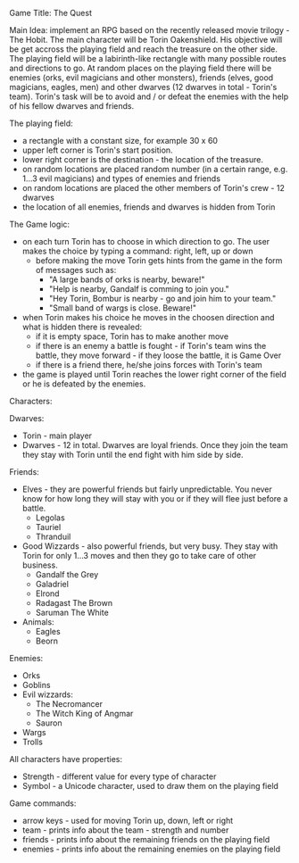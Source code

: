 Game Title: The Quest

Main Idea: implement an RPG based on the recently released movie trilogy - The Hobit. The main character will be Torin Oakenshield. His objective will be get accross the playing field and reach the treasure on the other side. The playing field will be a labirinth-like rectangle with many possible routes and directions to go. At random places on the playing field there will be enemies (orks, evil magicians and other monsters), friends (elves, good magicians, eagles, men) and other dwarves (12 dwarves in total - Torin's team). Torin's task will be to avoid and / or defeat the enemies with the help of his fellow dwarves and friends.

The playing field:
- a rectangle with a constant size, for example 30 x 60
- upper left corner is Torin's start position.
- lower right corner is the destination - the location of the treasure.
- on random locations are placed random number (in a certain range, e.g. 1...3 evil magicians) and types of enemies and friends
- on random locations are placed the other members of Torin's crew - 12 dwarves
- the location of all enemies, friends and dwarves is hidden from Torin

The Game logic:
- on each turn Torin has to choose in which direction to go. The user makes the choice by typing a command: right, left, up or down
	- before making the move Torin gets hints from the game in the form of messages such as:
		- "A large bands of orks is nearby, beware!"
		- "Help is nearby, Gandalf is comming to join you."
		- "Hey Torin, Bombur is nearby - go and join him to your team."
		- "Small band of wargs is close. Beware!"
- when Torin makes his choice he moves in the choosen direction and what is hidden there is revealed:
	- if it is empty space, Torin has to make another move
	- if there is an enemy a battle is fought
			- if Torin's team wins the battle, they move forward
			- if they loose the battle, it is Game Over
	- if there is a friend there, he/she joins forces with Torin's team
- the game is played until Torin reaches the lower right corner of the field or he is defeated by the enemies.

Characters:

Dwarves:
- Torin - main player
- Dwarves - 12 in total. Dwarves are loyal friends. Once they join the team they stay with Torin until the end fight with him side by side.

Friends:
- Elves - they are powerful friends but fairly unpredictable. You never know for how long they will stay with you or if they will flee just before a battle.
	- Legolas
	- Tauriel
	- Thranduil
- Good Wizzards - also powerful friends, but very busy. They stay with Torin for only 1...3 moves and then they go to take care of other business.
	- Gandalf the Grey
	- Galadriel
	- Elrond
	- Radagast The Brown
	- Saruman The White
- Animals:
	- Eagles
	- Beorn

Enemies:
- Orks
- Goblins
- Evil wizzards:
	- The Necromancer
	- The Witch King of Angmar
	- Sauron
- Wargs
- Trolls

All characters have properties:
- Strength - different value for every type of character
- Symbol - a Unicode character, used to draw them on the playing field

Game commands:
- arrow keys - used for moving Torin up, down, left or right
- team - prints info about the team - strength and number
- friends - prints info about the remaining friends on the playing field
- enemies - prints info about the remaining enemies on the playing field

